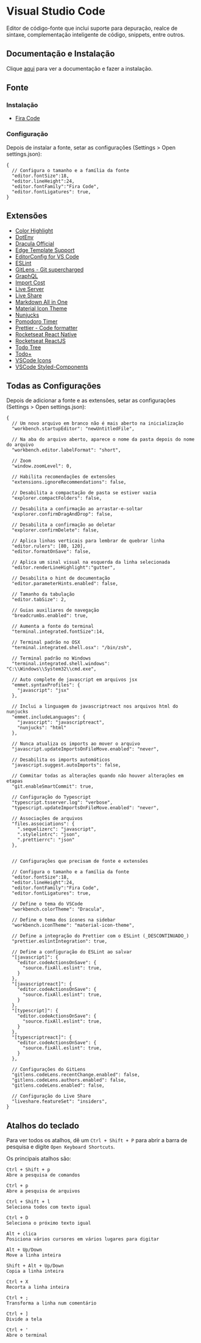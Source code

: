 # Visual Studio Code

Editor de código-fonte que inclui suporte para depuração, realce de sintaxe, complementação inteligente de código, snippets, entre outros.

## Documentação e Instalação

Clique [aqui](https://code.visualstudio.com) para ver a documentação e fazer a instalação.

## Fonte

### Instalação

- [Fira Code](../../font/fira-code.md)

### Configuração

Depois de instalar a fonte, setar as configurações (Settings > Open settings.json):

```
{
  // Configura o tamanho e a família da fonte
  "editor.fontSize":18,
  "editor.lineHeight":24,
  "editor.fontFamily":"Fira Code",
  "editor.fontLigatures": true,
}
```

## Extensões

- [Color Highlight](extensions/color-highlight.md)
- [DotEnv](extensions/dotenv.md)
- [Dracula Official](extensions/dracula-official.md)
- [Edge Template Support](extensions/edge-template-support.md)
- [EditorConfig for VS Code](extensions/editorconfig-for-vs-code.md)
- [ESLint](extensions/eslint.md)
- [GitLens - Git supercharged](extensions/gitlens-git-supercharged.md)
- [GraphQL](extensions/graphql.md)
- [Import Cost](extensions/import-cost.md)
- [Live Server](extensions/live-server.md)
- [Live Share](extensions/live-share.md)
- [Markdown All in One](extensions/markdown-all-in-one.md)
- [Material Icon Theme](extensions/material-icon-theme.md)
- [Nunjucks](extensions/nunjucks.md)
- [Pomodoro Timer](extensions/pomodoro-timer.md)
- [Prettier - Code formatter](extensions/prettier-code-formatter.md)
- [Rocketseat React Native](rocketseat-react-native.md)
- [Rocketseat ReactJS](rocketseat-reactjs.md)
- [Todo Tree](extensions/todo-tree.md)
- [Todo+](extensions/todo-plus.md)
- [VSCode Icons](extensions/vscode-icons.md)
- [VSCode Styled-Components](extensions/vscode-styled-components.md)

## Todas as Configurações

Depois de adicionar a fonte e as extensões, setar as configurações (Settings > Open settings.json):

```
{
  // Um novo arquivo em branco não é mais aberto na inicialização
  "workbench.startupEditor": "newUntitledFile",

  // Na aba do arquivo aberto, aparece o nome da pasta depois do nome do arquivo
  "workbench.editor.labelFormat": "short",

  // Zoom
  "window.zoomLevel": 0,

  // Habilita recomendações de extensões
  "extensions.ignoreRecommendations": false,

  // Desabilita a compactação de pasta se estiver vazia
  "explorer.compactFolders": false,

  // Desabilita a confirmação ao arrastar-e-soltar
  "explorer.confirmDragAndDrop": false,

  // Desabilita a confirmação ao deletar
  "explorer.confirmDelete": false,

  // Aplica linhas verticais para lembrar de quebrar linha
  "editor.rulers": [80, 120],
  "editor.formatOnSave": false,

  // Aplica um sinal visual na esquerda da linha selecionada
  "editor.renderLineHighlight":"gutter",

  // Desabilita o hint de documentação
  "editor.parameterHints.enabled": false,

  // Tamanho da tabulação
  "editor.tabSize": 2,

  // Guias auxiliares de navegação
  "breadcrumbs.enabled": true,

  // Aumenta a fonte do terminal
  "terminal.integrated.fontSize":14,

  // Terminal padrão no OSX
  "terminal.integrated.shell.osx": "/bin/zsh",

  // Terminal padrão no Windows
  "terminal.integrated.shell.windows": "C:\\Windows\\System32\\cmd.exe",

  // Auto complete de javascript em arquivos jsx
  "emmet.syntaxProfiles": {
    "javascript": "jsx"
  },

  // Inclui a linguagem do javascriptreact nos arquivos html do nunjucks
  "emmet.includeLanguages": {
    "javascript": "javascriptreact",
    "nunjucks": "html"
  },

  // Nunca atualiza os imports ao mover o arquivo
  "javascript.updateImportsOnFileMove.enabled": "never",

  // Desabilita os imports automáticos
  "javascript.suggest.autoImports": false,

  // Commitar todas as alterações quando não houver alterações em etapas
  "git.enableSmartCommit": true,

  // Configuração do Typescript
  "typescript.tsserver.log": "verbose",
  "typescript.updateImportsOnFileMove.enabled": "never",

  // Associações de arquivos
  "files.associations": {
    ".sequelizerc": "javascript",
    ".stylelintrc": "json",
    ".prettierrc": "json"
  },


  // Configurações que precisam de fonte e extensões

  // Configura o tamanho e a família da fonte
  "editor.fontSize":18,
  "editor.lineHeight":24,
  "editor.fontFamily":"Fira Code",
  "editor.fontLigatures": true,

  // Define o tema do VSCode
  "workbench.colorTheme": "Dracula",

  // Define o tema dos ícones na sidebar
  "workbench.iconTheme": "material-icon-theme",

  // Define a integração do Prettier com o ESLint (_DESCONTINUADO_)
  "prettier.eslintIntegration": true,

  // Define a configuração do ESLint ao salvar
  "[javascript]": {
    "editor.codeActionsOnSave": {
      "source.fixAll.eslint": true,
    }
  },
  "[javascriptreact]": {
    "editor.codeActionsOnSave": {
      "source.fixAll.eslint": true,
    }
  },
  "[typescript]": {
    "editor.codeActionsOnSave": {
      "source.fixAll.eslint": true,
    }
  },
  "[typescriptreact]": {
    "editor.codeActionsOnSave": {
      "source.fixAll.eslint": true,
    }
  },

  // Configurações do GitLens
  "gitlens.codeLens.recentChange.enabled": false,
  "gitlens.codeLens.authors.enabled": false,
  "gitlens.codeLens.enabled": false,

  // Configuração do Live Share
  "liveshare.featureSet": "insiders",
}
```

## Atalhos do teclado

Para ver todos os atalhos, dê um `Ctrl + Shift + P` para abrir a barra de pesquisa e digite `Open Keyboard Shortcuts`.  

Os principais atalhos são:

```
Ctrl + Shift + p
Abre a pesquisa de comandos

Ctrl + p
Abre a pesquisa de arquivos

Ctrl + Shift + l
Seleciona todos com texto igual

Ctrl + D
Seleciona o próximo texto igual

Alt + clica
Posiciona vários cursores em vários lugares para digitar

Alt + Up/Down
Move a linha inteira

Shift + Alt + Up/Down
Copia a linha inteira

Ctrl + X
Recorta a linha inteira

Ctrl + ;
Transforma a linha num comentário

Ctrl + ]
Divide a tela

Ctrl + '
Abre o terminal
```